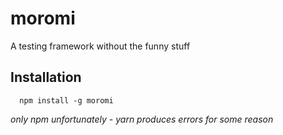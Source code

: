 # moromi
A testing framework without the funny stuff

## Installation

```
  npm install -g moromi
```
_only npm unfortunately - yarn produces errors for some reason_
